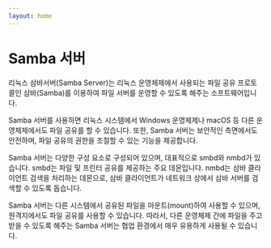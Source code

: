 ```yaml
---
layout: home
---
```


# Samba 서버
리눅스 삼바서버(Samba Server)는 리눅스 운영체제에서 사용되는 파일 공유 프로토콜인 삼바(Samba)를 이용하여 파일 서버를 운영할 수 있도록 해주는 소프트웨어입니다.

Samba 서버를 사용하면 리눅스 시스템에서 Windows 운영체제나 macOS 등 다른 운영체제에서도 파일 공유를 할 수 있습니다. 또한, Samba 서버는 보안적인 측면에서도 안전하며, 파일 공유의 권한을 조절할 수 있는 기능을 제공합니다.

Samba 서버는 다양한 구성 요소로 구성되어 있으며, 대표적으로 smbd와 nmbd가 있습니다. smbd는 파일 및 프린터 공유를 제공하는 주요 데몬입니다. nmbd는 삼바 클라이언트 검색을 처리하는 데몬으로, 삼바 클라이언트가 네트워크 상에서 삼바 서버를 검색할 수 있도록 돕습니다.

Samba 서버는 다른 시스템에서 공유된 파일을 마운트(mount)하여 사용할 수 있으며, 원격지에서도 파일 공유를 사용할 수 있습니다. 따라서, 다른 운영체제 간에 파일을 주고받을 수 있도록 해주는 Samba 서버는 협업 환경에서 매우 유용하게 사용될 수 있습니다.